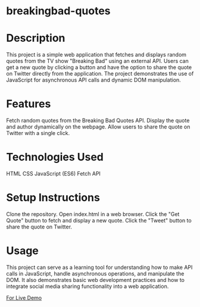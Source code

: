 # breakingbad-quotes

# Description
This project is a simple web application that fetches and displays random quotes from the TV show "Breaking Bad" using an external API. Users can get a new quote by clicking a button and have the option to share the quote on Twitter directly from the application. The project demonstrates the use of JavaScript for asynchronous API calls and dynamic DOM manipulation.

# Features
Fetch random quotes from the Breaking Bad Quotes API.
Display the quote and author dynamically on the webpage.
Allow users to share the quote on Twitter with a single click.

# Technologies Used
HTML
CSS
JavaScript (ES6)
Fetch API

# Setup Instructions
Clone the repository.
Open index.html in a web browser.
Click the "Get Quote" button to fetch and display a new quote.
Click the "Tweet" button to share the quote on Twitter.

# Usage
This project can serve as a learning tool for understanding how to make API calls in JavaScript, handle asynchronous operations, and manipulate the DOM. It also demonstrates basic web development practices and how to integrate social media sharing functionality into a web application.

[For Live Demo](https://yasar-sa.github.io/breakingbad-quotes/)
